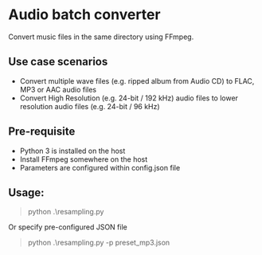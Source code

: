 # Audio batch converter
Convert music files in the same directory using FFmpeg.

## Use case scenarios
- Convert multiple wave files (e.g. ripped album from Audio CD) to FLAC, MP3 or AAC audio files
- Convert High Resolution (e.g. 24-bit / 192 kHz) audio files to lower resolution audio files (e.g. 24-bit / 96 kHz)

## Pre-requisite
- Python 3 is installed on the host
- Install FFmpeg somewhere on the host
- Parameters are configured within config.json file

## Usage:
> python .\resampling.py

Or specify pre-configured JSON file

> python .\resampling.py -p preset_mp3.json
